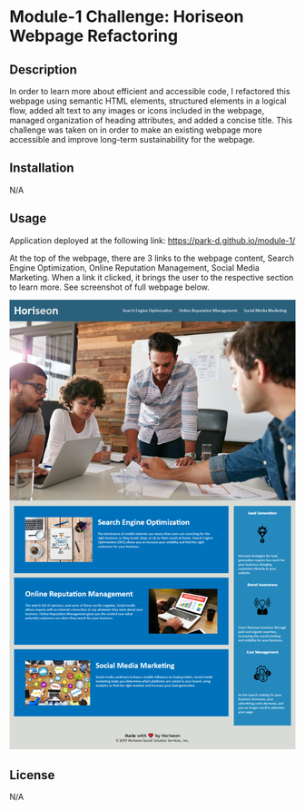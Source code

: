 # Module-1 Challenge: Horiseon Webpage Refactoring

## Description

In order to learn more about efficient and accessible code, I refactored this webpage using semantic HTML elements, structured elements in a logical flow, added alt text to any images or icons included in the webpage, managed organization of heading attributes, and added a concise title. This challenge was taken on in order to make an existing webpage more accessible and improve long-term sustainability for the webpage.

## Installation

N/A

## Usage

Application deployed at the following link: https://park-d.github.io/module-1/

At the top of the webpage, there are 3 links to the webpage content, Search Engine Optimization, Online Reputation Management, Social Media Marketing. When a link it clicked, it brings the user to the respective section to learn more. See screenshot of full webpage below.

![Screenhot of full webpage](assets/images/Full-Webpage-Screenshot.png)

## License

N/A